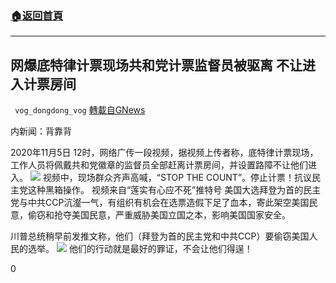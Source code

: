 ###  [:house:返回首頁](https://github.com/ourhimalayas/txt)
---

## 网爆底特律计票现场共和党计票监督员被驱离 不让进入计票房间
` vog_dongdong_vog` [轉載自GNews](https://gnews.org/zh-hans/529346/)

内新闻：背靠背

2020年11月5日 12时，网络广传一段视频，据视频上传者称，底特律计票现场，工作人员将佩戴共和党徽章的监督员全部赶离计票房间，并设置路障不让他们进入。
![]()![](https://gnews-media-offload.s3.amazonaws.com/wp-content/uploads/2020/11/05012529/image-94.png)
视频中，现场群众齐声高喊，“STOP THE COUNT”。停止计票！抗议民主党这种黑箱操作。
视频来自“莲实有心应不死”推特号
美国大选拜登为首的民主党与中共CCP沆瀣一气，有组织有机会在选票造假下足了血本，寄此架空美国民意，偷窃和抢夺美国民意，严重威胁美国立国之本，影响美国国家安全。

川普总统稍早前发推文称，他们（拜登为首的民主党和中共CCP）要偷窃美国人民的选举。
![]()![](https://gnews-media-offload.s3.amazonaws.com/wp-content/uploads/2020/11/05014314/image-95.png)
他们的行动就是最好的罪证，不会让他们得逞！

0
